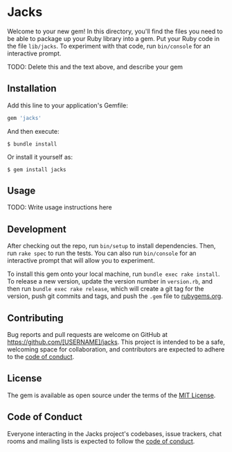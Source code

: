 # Jacks

Welcome to your new gem! In this directory, you'll find the files you need to be able to package up your Ruby library into a gem. Put your Ruby code in the file `lib/jacks`. To experiment with that code, run `bin/console` for an interactive prompt.

TODO: Delete this and the text above, and describe your gem

## Installation

Add this line to your application's Gemfile:

```ruby
gem 'jacks'
```

And then execute:

    $ bundle install

Or install it yourself as:

    $ gem install jacks

## Usage

TODO: Write usage instructions here

## Development

After checking out the repo, run `bin/setup` to install dependencies. Then, run `rake spec` to run the tests. You can also run `bin/console` for an interactive prompt that will allow you to experiment.

To install this gem onto your local machine, run `bundle exec rake install`. To release a new version, update the version number in `version.rb`, and then run `bundle exec rake release`, which will create a git tag for the version, push git commits and tags, and push the `.gem` file to [rubygems.org](https://rubygems.org).

## Contributing

Bug reports and pull requests are welcome on GitHub at https://github.com/[USERNAME]/jacks. This project is intended to be a safe, welcoming space for collaboration, and contributors are expected to adhere to the [code of conduct](https://github.com/[USERNAME]/jacks/blob/master/CODE_OF_CONDUCT.md).


## License

The gem is available as open source under the terms of the [MIT License](https://opensource.org/licenses/MIT).

## Code of Conduct

Everyone interacting in the Jacks project's codebases, issue trackers, chat rooms and mailing lists is expected to follow the [code of conduct](https://github.com/[USERNAME]/jacks/blob/master/CODE_OF_CONDUCT.md).
